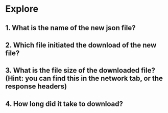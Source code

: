 # Explore

## 1. What is the name of the new json file?

## 2. Which file initiated the download of the new file?

## 3. What is the file size of the downloaded file? (Hint: you can find this in the network tab, or the response headers)

## 4. How long did it take to download?